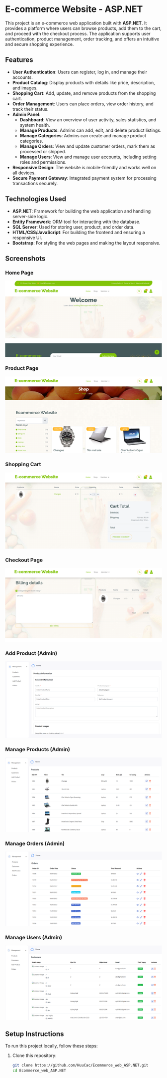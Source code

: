 # E-commerce Website - ASP.NET

This project is an e-commerce web application built with **ASP.NET**. It provides a platform where users can browse products, add them to the cart, and proceed with the checkout process. The application supports user authentication, product management, order tracking, and offers an intuitive and secure shopping experience.

## Features
- **User Authentication**: Users can register, log in, and manage their accounts.
- **Product Catalog**: Display products with details like price, description, and images.
- **Shopping Cart**: Add, update, and remove products from the shopping cart.
- **Order Management**: Users can place orders, view order history, and track their status.
- **Admin Panel**:
  - **Dashboard**: View an overview of user activity, sales statistics, and system health.
  - **Manage Products**: Admins can add, edit, and delete product listings.
  - **Manage Categories**: Admins can create and manage product categories.
  - **Manage Orders**: View and update customer orders, mark them as processed or shipped.
  - **Manage Users**: View and manage user accounts, including setting roles and permissions.
- **Responsive Design**: The website is mobile-friendly and works well on all devices.
- **Secure Payment Gateway**: Integrated payment system for processing transactions securely.


## Technologies Used
- **ASP.NET**: Framework for building the web application and handling server-side logic.
- **Entity Framework**: ORM tool for interacting with the database.
- **SQL Server**: Used for storing user, product, and order data.
- **HTML/CSS/JavaScript**: For building the frontend and ensuring a responsive UI.
- **Bootstrap**: For styling the web pages and making the layout responsive.

## Screenshots

### Home Page
![Home Page](./screenshots/home-page.png)

### Product Page
![Product Page](./screenshots/product-page.png)

### Shopping Cart
![Shopping Cart](./screenshots/shopping-cart.png)

### Checkout Page
![Checkout Page](./screenshots/checkout-page.png)

### Add Product (Admin)
![Admin Dashboard](./screenshots/add-product.png)

### Manage Products (Admin)
![Manage Products](./screenshots/manage-products.png)

### Manage Orders (Admin)
![Manage Orders](./screenshots/manage-orders.png)

### Manage Users (Admin)
![Manage Users](./screenshots/manage-users.png)

## Setup Instructions
To run this project locally, follow these steps:

1. Clone this repository:
   ```bash
   git clone https://github.com/HuuCac/Ecommerce_web_ASP.NET.git
   cd Ecommerce_web_ASP.NET
